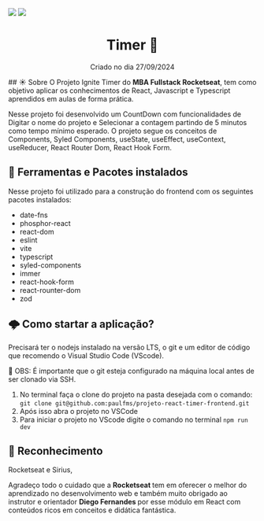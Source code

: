 
<img src="https://github.com/user-attachments/assets/761bcffb-34bf-4f46-b521-a9d933ac7979" />
<img src="https://github.com/user-attachments/assets/1f2c0202-95a0-4200-b200-03d96e1a81fc" />  

<h1 align="center"> Timer 📄 </h1>
<p align="center"> Criado no dia 27/09/2024 </p>
</div>
## ☀️ Sobre
O Projeto Ignite Timer do <b>MBA Fullstack Rocketseat</b>, tem como objetivo aplicar os conhecimentos de React, Javascript e Typescript aprendidos em aulas de forma prática.

Nesse projeto foi desenvolvido um CountDown com funcionalidades de Digitar o nome do projeto e Selecionar a contagem partindo de 5 minutos como tempo mínimo esperado.
O projeto segue os conceitos de Components, Syled Components, useState, useEffect, useContext, useReducer, React Router Dom, React Hook Form.

## 🔔 Ferramentas e Pacotes instalados
Nesse projeto foi utilizado para a construção do frontend com os seguintes pacotes instalados:

- date-fns
- phosphor-react
- react-dom
- eslint
- vite
- typescript
- syled-components
- immer
- react-hook-form
- react-rounter-dom
- zod

## 🌩️ Como startar a aplicação?
Precisará ter o nodejs instalado na versão LTS, o git e um editor de código que recomendo o Visual Studio Code (VScode).

📢 OBS: É importante que o git esteja configurado na máquina local antes de ser clonado via SSH.

1. No terminal faça o clone do projeto na pasta desejada com o comando: `git clone git@github.com:paulfms/projeto-react-timer-frontend.git`
2. Após isso abra o projeto no VSCode
3. Para iniciar o projeto no VScode digite o comando no terminal `npm run dev`

## 🎉 Reconhecimento

Rocketseat e Sirius,

Agradeço todo o cuidado que a <b> Rocketseat </b> tem em oferecer o melhor do aprendizado no desenvolvimento web e também muito obrigado ao instrutor e orientador <b> Diego Fernandes </b> por esse módulo em React com conteúdos ricos em conceitos e didática fantástica.

